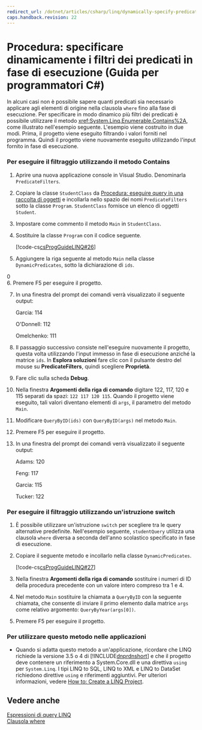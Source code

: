 ```yaml
---
redirect_url: /dotnet/articles/csharp/linq/dynamically-specify-predicate-filters-at-runtime
caps.handback.revision: 22
---
```

# Procedura: specificare dinamicamente i filtri dei predicati in fase di esecuzione (Guida per programmatori C#)
In alcuni casi non è possibile sapere quanti predicati sia necessario applicare agli elementi di origine nella clausola `where` fino alla fase di esecuzione.  Per specificare in modo dinamico più filtri dei predicati è possibile utilizzare il metodo <xref:System.Linq.Enumerable.Contains%2A>, come illustrato nell'esempio seguente.  L'esempio viene costruito in due modi.  Prima, il progetto viene eseguito filtrando i valori forniti nel programma.  Quindi il progetto viene nuovamente eseguito utilizzando l'input fornito in fase di esecuzione.  
  
### Per eseguire il filtraggio utilizzando il metodo Contains  
  
1.  Aprire una nuova applicazione console in Visual Studio.  Denominarla `PredicateFilters`.  
  
2.  Copiare la classe `StudentClass` da [Procedura: eseguire query in una raccolta di oggetti](../../../csharp/programming-guide/linq-query-expressions/how-to-query-a-collection-of-objects.md) e incollarla nello spazio dei nomi `PredicateFilters` sotto la classe `Program`.  `StudentClass` fornisce un elenco di oggetti `Student`.  
  
3.  Impostare come commento il metodo `Main` in `StudentClass`.  
  
4.  Sostituire la classe `Program` con il codice seguente.  
  
     [!code-cs[csProgGuideLINQ#26](../../../csharp/programming-guide/arrays/codesnippet/csharp/csLINQProgRef/csrefLINQHowTos.cs#26)]  
  
5.  Aggiungere la riga seguente al metodo `Main` nella classe `DynamicPredicates`, sotto la dichiarazione di `ids`.  
  
<CodeContentPlaceHolder>0</CodeContentPlaceHolder>  
6.  Premere F5 per eseguire il progetto.  
  
7.  In una finestra del prompt dei comandi verrà visualizzato il seguente output:  
  
     Garcia: 114  
  
     O'Donnell: 112  
  
     Omelchenko: 111  
  
8.  Il passaggio successivo consiste nell'eseguire nuovamente il progetto, questa volta utilizzando l'input immesso in fase di esecuzione anziché la matrice `ids`.  In **Esplora soluzioni** fare clic con il pulsante destro del mouse su **PredicateFilters**, quindi scegliere **Proprietà**.  
  
9. Fare clic sulla scheda **Debug**.  
  
10. Nella finestra **Argomenti della riga di comando** digitare 122, 117, 120 e 115 separati da spazi: `122 117 120 115`.  Quando il progetto viene eseguito, tali valori diventano elementi di `args`, il parametro del metodo `Main`.  
  
11. Modificare `QueryByID(ids)` con `QueryByID(args)` nel metodo `Main`.  
  
12. Premere F5 per eseguire il progetto.  
  
13. In una finestra del prompt dei comandi verrà visualizzato il seguente output:  
  
     Adams: 120  
  
     Feng: 117  
  
     Garcia: 115  
  
     Tucker: 122  
  
### Per eseguire il filtraggio utilizzando un'istruzione switch  
  
1.  È possibile utilizzare un'istruzione `switch` per scegliere tra le query alternative predefinite.  Nell'esempio seguente, `studentQuery` utilizza una clausola `where` diversa a seconda dell'anno scolastico specificato in fase di esecuzione.  
  
2.  Copiare il seguente metodo e incollarlo nella classe `DynamicPredicates`.  
  
     [!code-cs[csProgGuideLINQ#27](../../../csharp/programming-guide/arrays/codesnippet/csharp/csLINQProgRef/csrefLINQHowTos.cs#27)]  
  
3.  Nella finestra **Argomenti della riga di comando** sostituire i numeri di ID della procedura precedente con un valore intero compreso tra 1 e 4.  
  
4.  Nel metodo `Main` sostituire la chiamata a `QueryByID` con la seguente chiamata, che consente di inviare il primo elemento dalla matrice `args` come relativo argomento: `QueryByYear(args[0])`.  
  
5.  Premere F5 per eseguire il progetto.  
  
### Per utilizzare questo metodo nelle applicazioni  
  
-   Quando si adatta questo metodo a un'applicazione, ricordare che LINQ richiede la versione 3.5 o 4 di [!INCLUDE[dnprdnshort](../../../csharp/getting-started/includes/dnprdnshort-md.md)] e che il progetto deve contenere un riferimento a System.Core.dll e una direttiva `using` per `System.Linq`.  I tipi LINQ to SQL, LINQ to XML e LINQ to DataSet richiedono direttive `using` e riferimenti aggiuntivi.  Per ulteriori informazioni, vedere [How to: Create a LINQ Project](../Topic/How%20to:%20Create%20a%20LINQ%20Project.md).  
  
## Vedere anche  
 [Espressioni di query LINQ](../../../csharp/programming-guide/linq-query-expressions/index.md)   
 [Clausola where](../../../csharp/language-reference/keywords/where-clause.md)